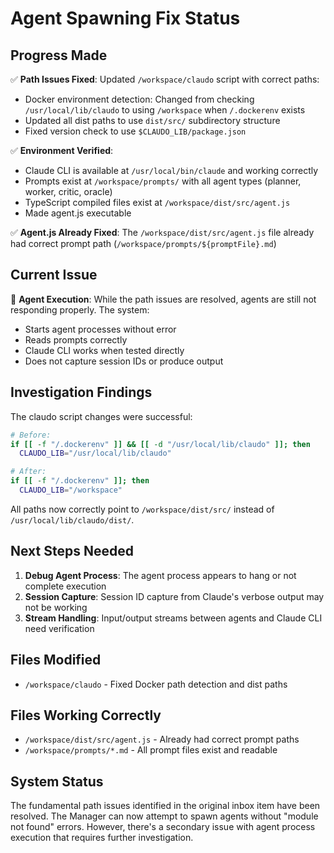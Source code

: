 # Agent Spawning Fix Status

## Progress Made

✅ **Path Issues Fixed**: Updated `/workspace/claudo` script with correct paths:
- Docker environment detection: Changed from checking `/usr/local/lib/claudo` to using `/workspace` when `/.dockerenv` exists
- Updated all dist paths to use `dist/src/` subdirectory structure
- Fixed version check to use `$CLAUDO_LIB/package.json`

✅ **Environment Verified**: 
- Claude CLI is available at `/usr/local/bin/claude` and working correctly
- Prompts exist at `/workspace/prompts/` with all agent types (planner, worker, critic, oracle)
- TypeScript compiled files exist at `/workspace/dist/src/agent.js`
- Made agent.js executable

✅ **Agent.js Already Fixed**: The `/workspace/dist/src/agent.js` file already had correct prompt path (`/workspace/prompts/${promptFile}.md`)

## Current Issue

🚧 **Agent Execution**: While the path issues are resolved, agents are still not responding properly. The system:
- Starts agent processes without error
- Reads prompts correctly 
- Claude CLI works when tested directly
- Does not capture session IDs or produce output

## Investigation Findings

The claudo script changes were successful:
```bash
# Before: 
if [[ -f "/.dockerenv" ]] && [[ -d "/usr/local/lib/claudo" ]]; then
  CLAUDO_LIB="/usr/local/lib/claudo"

# After:
if [[ -f "/.dockerenv" ]]; then
  CLAUDO_LIB="/workspace"
```

All paths now correctly point to `/workspace/dist/src/` instead of `/usr/local/lib/claudo/dist/`.

## Next Steps Needed

1. **Debug Agent Process**: The agent process appears to hang or not complete execution
2. **Session Capture**: Session ID capture from Claude's verbose output may not be working
3. **Stream Handling**: Input/output streams between agents and Claude CLI need verification

## Files Modified

- `/workspace/claudo` - Fixed Docker path detection and dist paths

## Files Working Correctly

- `/workspace/dist/src/agent.js` - Already had correct prompt paths
- `/workspace/prompts/*.md` - All prompt files exist and readable

## System Status

The fundamental path issues identified in the original inbox item have been resolved. The Manager can now attempt to spawn agents without "module not found" errors. However, there's a secondary issue with agent process execution that requires further investigation.